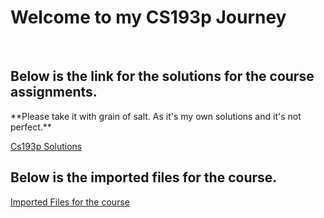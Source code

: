 # Welcome to my CS193p Journey 
</br> 

## Below is the link for the solutions for the course assignments. 
 <p> **Please take it with grain of salt. As it's my own solutions and it's not perfect.**</p>  

[Cs193p Solutions][solutions]
</br>

## Below is the imported files for the course. 
[Imported Files for the course][files]

[solutions]: https://github.com/Usefz89/Cs193P2021/tree/master/Assignments%20-%20CS%20193p%20Stanford

[files]: https://github.com/Usefz89/Cs193P2021/tree/master/CS193p%20Imported%20files%20
